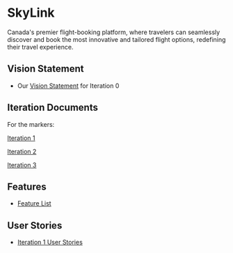 # SkyLink
Canada's premier flight-booking platform, where travelers can seamlessly discover and book the most innovative and tailored flight options, redefining their travel experience.

## Vision Statement
- Our [Vision Statement](https://code.cs.umanitoba.ca/comp3350-winter2024/shadedragon-a02-6/-/blob/main/docs/VisionStatement.md) for Iteration 0

## Iteration Documents
For the markers:

[Iteration 1](https://code.cs.umanitoba.ca/comp3350-winter2024/shadedragon-a02-6/-/blob/main/docs/Iteration%201.md?ref_type=heads)

[Iteration 2](https://code.cs.umanitoba.ca/comp3350-winter2024/shadedragon-a02-6/-/blob/main/docs/Iteration%202.md?ref_type=heads)

[Iteration 3](https://code.cs.umanitoba.ca/comp3350-winter2024/shadedragon-a02-6/-/blob/main/docs/Iteration%203.md?ref_type=heads)


## Features
- [Feature List](https://code.cs.umanitoba.ca/comp3350-winter2024/shadedragon-a02-6/-/issues/?label_name%5B%5D=Feature)

## User Stories
- [Iteration 1 User Stories](https://code.cs.umanitoba.ca/comp3350-winter2024/shadedragon-a02-6/-/issues/?label_name%5B%5D=User%20Story)
